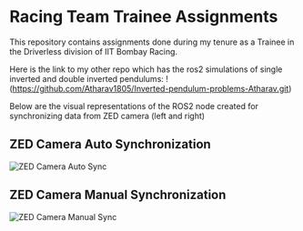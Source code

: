 # Racing Team Trainee Assignments

This repository contains assignments done during my tenure as a Trainee in the Driverless division of IIT Bombay Racing. 

Here is the link to my other repo which has the ros2 simulations of single inverted and double inverted pendulums: 
!(https://github.com/Atharav1805/Inverted-pendulum-problems-Atharav.git)


Below are the visual representations of the ROS2 node created for synchronizing data from ZED camera (left and right)

## ZED Camera Auto Synchronization

![ZED Camera Auto Sync](https://github.com/Atharav1805/Racing-team_Trainee-assignments/blob/cf1dd89a4abc223788887e82f7de8762da462117/zed_auto_sync.png)

## ZED Camera Manual Synchronization

![ZED Camera Manual Sync](https://github.com/Atharav1805/Racing-team_Trainee-assignments/blob/cf1dd89a4abc223788887e82f7de8762da462117/zed_manual_sync.png)

